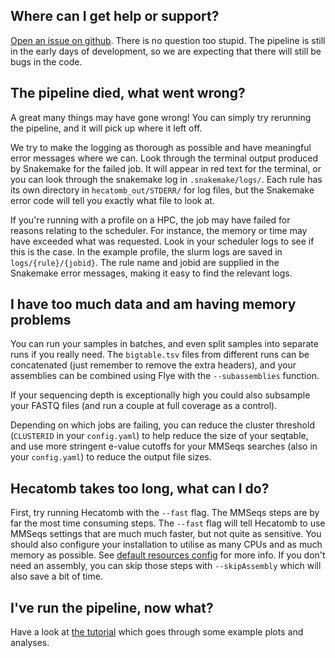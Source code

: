 ## Where can I get help or support?

[Open an issue on github](https://github.com/shandley/hecatomb/issues).
There is no question too stupid.
The pipeline is still in the early days of development, so we are expecting that there will still be bugs in the code.

## The pipeline died, what went wrong?

A great many things may have gone wrong!
You can simply try rerunning the pipeline, and it will pick up where it left off. 

We try to make the logging as thorough as possible and have meaningful error messages where we can.
Look through the terminal output produced by Snakemake for the failed job.
It will appear in red text for the terminal, or you can look through the snakemake log in `.snakemake/logs/`.
Each rule has its own directory in `hecatomb_out/STDERR/` for log files, 
but the Snakemake error code will tell you exactly what file to look at.

If you're running with a profile on a HPC, the job may have failed for reasons relating to the scheduler.
For instance, the memory or time may have exceeded what was requested.
Look in your scheduler logs to see if this is the case.
In the example profile, the slurm logs are saved in `logs/{rule}/{jobid}`.
The rule name and jobid are supplied in the Snakemake error messages, making it easy to find the relevant logs.

## I have too much data and am having memory problems

You can run your samples in batches, and even split samples into separate runs if you really need.
The `bigtable.tsv` files from different runs can be concatenated (just remember to remove the extra headers),
and your assemblies can be combined using Flye with the `--subassemblies` function.

If your sequencing depth is exceptionally high you could also subsample your FASTQ files 
(and run a couple at full coverage as a control).

Depending on which jobs are failing, you can reduce the cluster threshold (`CLUSTERID` in your `config.yaml`) to help 
reduce the size of your seqtable, and use more stringent e-value cutoffs for your MMSeqs searches 
(also in your `config.yaml`) to reduce the output file sizes.

## Hecatomb takes too long, what can I do?

First, try running Hecatomb with the `--fast` flag.
The MMSeqs steps are by far the most time consuming steps. 
The `--fast` flag will tell Hecatomb to use MMSeqs settings that are much much faster, but not quite as sensitive.
You should also configure your installation to utilise as many CPUs and as much memory as possible.
See [default resources config](https://hecatomb.readthedocs.io/en/latest/advanced/#default-resources) for more info.
If you don't need an assembly, you can skip those steps with `--skipAssembly` which will also save a bit of time.

## I've run the pipeline, now what?

Have a look at [the tutorial](tutorialPt1.md) which goes through some example plots and analyses.

